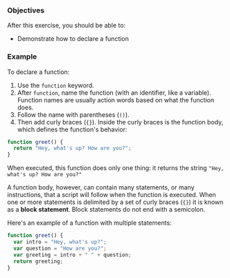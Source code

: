 <!--{ ids:[145], language:'JavaScript', type:'workshop', order: 1, name:'Function Declarations', description:'Declare a function' } -->
### Objectives

After this exercise, you should be able to:

- Demonstrate how to declare a function

### Example

To declare a function:

1. Use the `function` keyword.
2. After `function`, name the function (with an identifier, like a variable). Function names are usually action words based on what the function does.
3. Follow the name with parentheses (`()`).
4. Then add curly braces (`{}`). Inside the curly braces is the function body, which defines the function's behavior:

```js
function greet() {
  return "Hey, what's up? How are you?";
}
```

When executed, this function does only one thing: it returns the string `"Hey, what's up? How are you?"`

A function body, however, can contain many statements, or many instructions, that a script will follow when the function is executed. When one or more statements is delimited by a set of curly braces (`{}`) it is known as a __block statement__. Block statements do not end with a semicolon.

Here's an example of a function with multiple statements:

```js
function greet() {
  var intro = "Hey, what's up?";
  var question = "How are you?";
  var greeting = intro + " " + question;
  return greeting;
}
```
